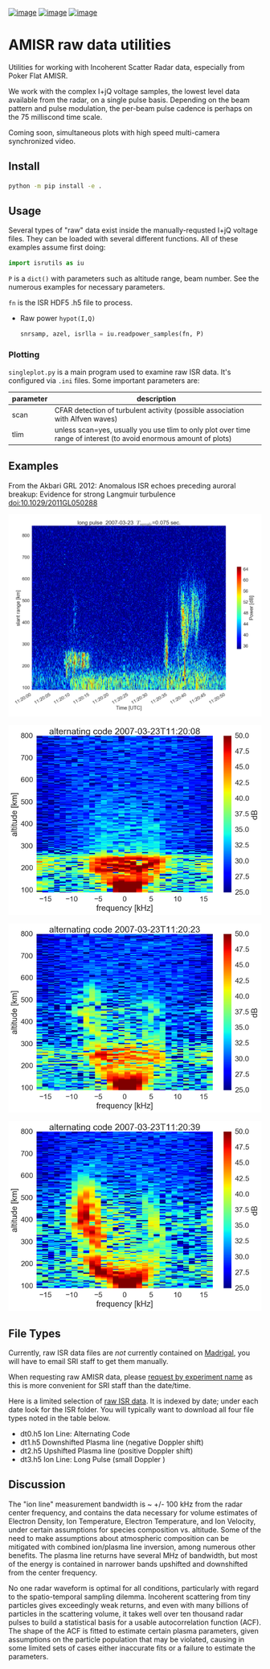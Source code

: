 [![image](https://zenodo.org/badge/DOI/10.5281/zenodo.164876.svg)](https://doi.org/10.5281/zenodo.164876)
[![image](https://travis-ci.org/scivision/isrutils.svg?branch=master)](https://travis-ci.org/scivision/isrutils)
[![image](https://coveralls.io/repos/github/scivision/isrutils/badge.svg?branch=master)](https://coveralls.io/github/scivision/isrutils?branch=master)

# AMISR raw data utilities

Utilities for working with Incoherent Scatter Radar data, especially from Poker Flat AMISR.

We work with the complex I+jQ voltage samples, the lowest level data
available from the radar, on a single pulse basis. Depending on the beam
pattern and pulse modulation, the per-beam pulse cadence is perhaps on
the 75 milliscond time scale.

Coming soon, simultaneous plots with high speed multi-camera
synchronized video.


## Install

```sh
python -m pip install -e .
```

## Usage

Several types of "raw" data exist inside the manually-requsted I+jQ voltage files.
They can be loaded with several different functions.
All of these examples assume first doing:
```python
import isrutils as iu
```

`P` is a `dict()` with parameters such as altitude range, beam number.
See the numerous examples for necessary parameters.

`fn` is the ISR HDF5 .h5 file to process.

* Raw power `hypot(I,Q)`
  ```python
  snrsamp, azel, isrlla = iu.readpower_samples(fn, P)
  ```

### Plotting

`singleplot.py` is a main program used to examine raw ISR data. It's
configured via `.ini` files. Some important parameters are:

 parameter                         | description                    
-----------------------------------|--------------------------------
 scan                              | CFAR detection of turbulent activity (possible association with Alfven waves)              
 tlim                              | unless scan=yes, usually you use tlim to only plot over time range of interest (to avoid enormous amount of plots)       

## Examples

From the Akbari GRL 2012: Anomalous ISR echoes preceding auroral
breakup: Evidence for strong Langmuir turbulence
<doi:10.1029/2011GL050288>

![Figure 1a Akbari 2012](gfx/Akbari2012_fig1a.png)

![Figure 3a Akbari 2012](gfx/Akbari2012_fig3a.png)

![Figure 3b Akbari 2012](gfx/Akbari2012_fig3b.png)

![Figure 3c Akbari 2012](gfx/Akbari2012_fig3c.png)

## File Types


Currently, raw ISR data files are *not* currently contained on
[Madrigal](http://isr.sri.com/madrigal), you will have to email SRI
staff to get them manually.

When requesting raw AMISR data, please [request by experiment
name](http://amisr.com/database/61/sched) as this is more convenient for
SRI staff than the date/time.

Here is a limited selection of [raw ISR data](https://bit.ly/pokerhist).
It is indexed by date; under each date look for the ISR folder. You will
typically want to download all four file types noted in the table below.

* dt0.h5      Ion Line: Alternating Code
* dt1.h5      Downshifted Plasma line (negative Doppler shift)
* dt2.h5      Upshifted Plasma line (positive Doppler shift)
* dt3.h5      Ion Line: Long Pulse (small Doppler )

## Discussion

The "ion line" measurement bandwidth is ~ +/- 100 kHz from the radar
center frequency, and contains the data necessary for volume estimates
of Electron Density, Ion Temperature, Electron Temperature, and Ion
Velocity, under certain assumptions for species composition vs.
altitude. Some of the need to make assumptions about atmospheric
composition can be mitigated with combined ion/plasma line inversion,
among numerous other benefits. The plasma line returns have several MHz
of bandwidth, but most of the energy is contained in narrower bands
upshifted and downshifted from the center frequency.

No one radar waveform is optimal for all conditions, particularly with
regard to the spatio-temporal sampling dilemma. Incoherent scattering
from tiny particles gives exceedingly weak returns, and even with many
billions of particles in the scattering volume, it takes well over ten
thousand radar pulses to build a statistical basis for a usable
autocorrelation function (ACF). The shape of the ACF is fitted to
estimate certain plasma parameters, given assumptions on the particle
population that may be violated, causing in some limited sets of cases
either inaccurate fits or a failure to estimate the parameters.

